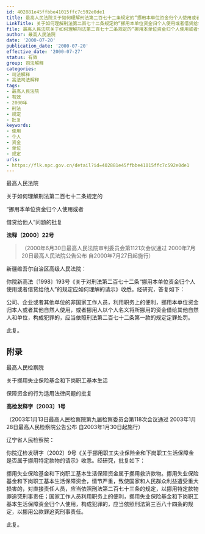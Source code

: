 ```yaml
---
id: 402881e45ffbbe41015ffc7c592e0de1
title: 最高人民法院关于如何理解刑法第二百七十二条规定的“挪用本单位资金归个人使用或者借贷给他人”问题的批复
LinkTitle: 关于如何理解刑法第二百七十二条规定的“挪用本单位资金归个人使用或者借贷给他人”问题的批复（2000）
file: 最高人民法院关于如何理解刑法第二百七十二条规定的“挪用本单位资金归个人使用或者借贷给他人”问题的批复_20000720_402881e45ffbbe41015ffc7c592e0de1.docx
author: 最高人民法院
date: '2000-07-20'
publication_date: '2000-07-20'
effective_date: '2000-07-27'
status: 有效
group: 司法解释
categories:
- 司法解释
- 高法司法解释
tags:
- 最高人民法院
- 有效
- 2000年
- 刑法
- 规定
- 批复
keywords:
- 使用
- 个人
- 资金
- 单位
- 规定
urls:
- https://flk.npc.gov.cn/detail?id=402881e45ffbbe41015ffc7c592e0de1
---
```


最高人民法院

关于如何理解刑法第二百七十二条规定的

“挪用本单位资金归个人使用或者

借贷给他人”问题的批复

**法释〔2000〕22号**

> （2000年6月30日最高人民法院审判委员会第1121次会议通过 2000年7月20日最高人民法院公告公布 自2000年7月27日起施行）

新疆维吾尔自治区高级人民法院：

你院新高法〔1998〕193号《关于对刑法第二百七十二条“挪用本单位资金归个人使用或者借贷给他人”的规定应如何理解的请示》收悉。经研究，答复如下：

公司、企业或者其他单位的非国家工作人员，利用职务上的便利，挪用本单位资金归本人或者其他自然人使用，或者挪用人以个人名义将所挪用的资金借给其他自然人和单位，构成犯罪的，应当依照刑法第二百七十二条第一款的规定定罪处罚。

此复。

## 附录

最高人民检察院

关于挪用失业保险基金和下岗职工基本生活

保障资金的行为适用法律问题的批复

**高检发释字〔2003〕1号**

（2003年1月13日最高人民检察院第九届检察委员会第118次会议通过 2003年1月28日最高人民检察院公告公布 自2003年1月30日起施行）

辽宁省人民检察院：

你院辽检发研字〔2002〕9号《关于挪用职工失业保险金和下岗职工生活保障金是否属于挪用特定款物的请示》收悉。经研究，批复如下：

挪用失业保险基金和下岗职工基本生活保障资金属于挪用救济款物。挪用失业保险基金和下岗职工基本生活保障资金，情节严重，致使国家和人民群众利益遭受重大损害的，对直接责任人员，应当依照刑法第二百七十三条的规定，以挪用特定款物罪追究刑事责任；国家工作人员利用职务上的便利，挪用失业保险基金和下岗职工基本生活保障资金归个人使用，构成犯罪的，应当依照刑法第三百八十四条的规定，以挪用公款罪追究刑事责任。

此复。
